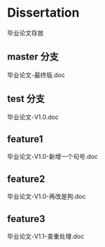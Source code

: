 # Dissertation
毕业论文存放

## master 分支
毕业论文-最终版.doc

## test 分支
毕业论文-V1.0.doc

## feature1
毕业论文-V1.0-新增一个句号.doc

## feature2
毕业论文-V1.0-再改是狗.doc

## feature3
毕业论文-V1.1-查重处理.doc
